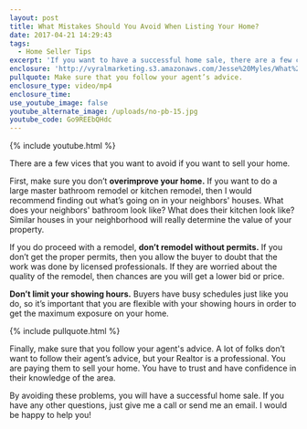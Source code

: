 ```yaml
---
layout: post
title: What Mistakes Should You Avoid When Listing Your Home?
date: 2017-04-21 14:29:43
tags:
  - Home Seller Tips
excerpt: 'If you want to have a successful home sale, there are a few common seller vices you need to avoid.'
enclosure: 'http://vyralmarketing.s3.amazonaws.com/Jesse%20Myles/What%20Mistakes%20Should%20You%20Avoid%20When%20Listing%20Your%20Home%253F.mp4'
pullquote: Make sure that you follow your agent’s advice.
enclosure_type: video/mp4
enclosure_time:
use_youtube_image: false
youtube_alternate_image: /uploads/no-pb-15.jpg
youtube_code: Go9REEbQHdc
---
```



{% include youtube.html %}

There are a few vices that you want to avoid if you want to sell your home.

First, make sure you don’t **overimprove your home.** If you want to do a large master bathroom remodel or kitchen remodel, then I would recommend finding out what’s going on in your neighbors' houses. What does your neighbors' bathroom look like? What does their kitchen look like? Similar houses in your neighborhood will really determine the value of your property.

If you do proceed with a remodel, **don’t remodel without permits.** If you don’t get the proper permits, then you allow the buyer to doubt that the work was done by licensed professionals. If they are worried about the quality of the remodel, then chances are you will get a lower bid or price.

**Don’t limit your showing hours.** Buyers have busy schedules just like you do, so it’s important that you are flexible with your showing hours in order to get the maximum exposure on your home.

{% include pullquote.html %}

Finally, make sure that you follow your agent's advice. A lot of folks don’t want to follow their agent’s advice, but your Realtor is a professional. You are paying them to sell your home. You have to trust and have confidence in their knowledge of the area.

By avoiding these problems, you will have a successful home sale. If you have any other questions, just give me a call or send me an email. I would be happy to help you!